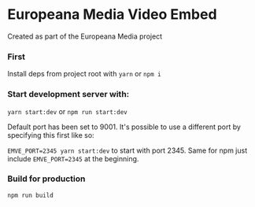 # Europeana Media Video Embed

Created as part of the Europeana Media project

### First

Install deps from project root with `yarn` or `npm i`

### Start development server with:

`yarn start:dev` or `npm run start:dev`

Default port has been set to 9001.
It's possible to use a different port by specifying this first like so:

`EMVE_PORT=2345 yarn start:dev` to start with port 2345. Same for npm just include `EMVE_PORT=2345` at the beginning.

### Build for production

`npm run build`
